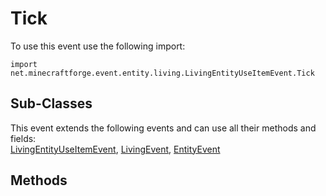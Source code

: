 # Tick

To use this event use the following import:
```groovy:no-line-numbers
import net.minecraftforge.event.entity.living.LivingEntityUseItemEvent.Tick
```

## Sub-Classes
This event extends the following events and can use all their methods and fields: <br>
[LivingEntityUseItemEvent](index.md), [LivingEvent](../living_event/index.md), [EntityEvent](../entity_event/index.md)

## Methods
